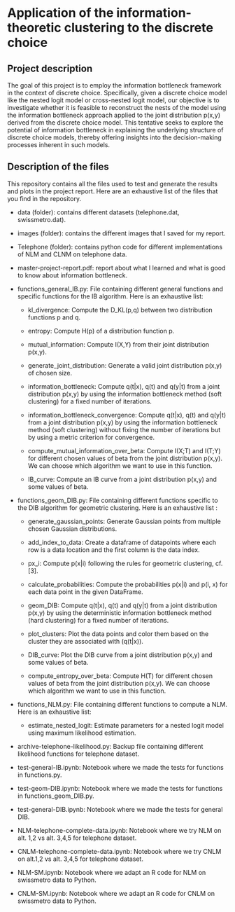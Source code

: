 # Application of the information-theoretic clustering to the discrete choice

## Project description

The goal of this project is to employ the information bottleneck framework in the context of discrete choice. Specifically, given a discrete choice model like the nested logit model or cross-nested logit model, our objective is to investigate whether it is feasible to reconstruct the nests of the model using the information bottleneck approach applied to the joint distribution p(x,y) derived from the discrete choice model. This tentative seeks to explore the potential of information bottleneck in explaining the underlying structure of discrete choice models, thereby offering insights into the decision-making processes inherent in such models. 

## Description of the files 

This repository contains all the files used to test and generate the results and plots in the project report. Here are an exhaustive list of the files that you find in the repository. 

- data (folder): contains different datasets (telephone.dat, swissmetro.dat). 

- images (folder): contains the different images that I saved for my report.

- Telephone (folder): contains python code for different implementations of NLM and CLNM on telephone data. 

- master-project-report.pdf: report about what I learned and what is good to know about information bottleneck. 

- functions_general_IB.py: File containing different general functions and specific functions for the IB algorithm. Here is an exhaustive list: 

    - kl_divergence: Compute the D_KL(p,q) between two distribution functions p and q.
    
    - entropy: Compute H(p) of a distribution function p.

    - mutual_information: Compute I(X,Y) from their joint distribution p(x,y).

    - generate_joint_distribution: Generate a valid joint distribution p(x,y) of chosen size.

    - information_bottleneck: Compute q(t|x), q(t) and q(y|t) from a joint distribution p(x,y) by using the information bottleneck method (soft clustering) for a fixed number of iterations. 

    - information_bottleneck_convergence: Compute q(t|x), q(t) and q(y|t) from a joint distribution p(x,y) by using the information bottleneck method (soft clustering) without fixing the number of iterations but by using a metric criterion for convergence. 

    - compute_mutual_information_over_beta: Compute I(X;T) and I(T;Y) for different chosen values of beta from the joint distribution p(x,y). We can choose which algorithm we want to use in this function. 
    
    - IB_curve: Compute an IB curve from a joint distribution p(x,y) and some values of beta. 

- functions_geom_DIB.py: File containing different functions specific to the DIB algorithm for geometric clustering. Here is an exhaustive list : 
    
    - generate_gaussian_points: Generate Gaussian points from multiple chosen Gaussian distributions.

    - add_index_to_data: Create a dataframe of datapoints where each row is a data location and the first column is the data index. 

    - px_i: Compute p(x|i) following the rules for geometric clustering, cf. [3].

    - calculate_probabilities: Compute the probabilities p(x|i) and p(i, x) for each data point in the given DataFrame.

    - geom_DIB: Compute q(t|x), q(t) and q(y|t) from a joint distribution p(x,y) by using the deterministic information bottleneck method (hard clustering) for a fixed number of iterations. 

    - plot_clusters: Plot the data points and color them based on the cluster they are associated with (q(t|x)).

    - DIB_curve: Plot the DIB curve from a joint distribution p(x,y) and some values of beta. 

    - compute_entropy_over_beta: Compute H(T) for different chosen values of beta from the joint distribution p(x,y). We can choose which algorithm we want to use in this function. 

- functions_NLM.py: File containing different functions to compute a NLM. Here is an exhaustive list: 
    - estimate_nested_logit: Estimate parameters for a nested logit model using maximum likelihood estimation.

- archive-telephone-likelihood.py: Backup file containing different likelihood functions for telephone dataset. 

- test-general-IB.ipynb: Notebook where we made the tests for functions in functions.py. 

- test-geom-DIB.ipynb: Notebook where we made the tests for functions in functions_geom_DIB.py. 

- test-general-DIB.ipynb: Notebook where we made the tests for general DIB. 

- NLM-telephone-complete-data.ipynb: Notebook where we try NLM on alt. 1,2 vs alt. 3,4,5 for telephone dataset. 

- CNLM-telephone-complete-data.ipynb: Notebook where we try CNLM on alt.1,2 vs alt. 3,4,5 for telephone dataset. 

- NLM-SM.ipynb: Notebook where we adapt an R code for NLM on swissmetro data to Python. 

- CNLM-SM.ipynb: Notebook where we adapt an R code for CNLM on swissmetro data to Python.


